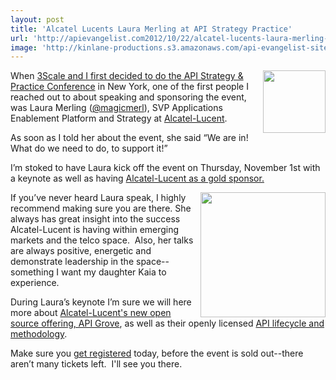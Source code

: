 ```yaml
---
layout: post
title: 'Alcatel Lucents Laura Merling at API Strategy Practice'
url: 'http://apievangelist.com2012/10/22/alcatel-lucents-laura-merling-at-api-strategy-practice/'
image: 'http://kinlane-productions.s3.amazonaws.com/api-evangelist-site/blog/laura-merling.jpeg'
---
```



<p>
     <img src="https://s3.amazonaws.com/kinlane-productions/events/api-strategy-practice-conference/speakers/laura-merling.jpeg"  width="100" align="right" />
</p>
<p>
     When <a href="/2012/10/20/the-right-partnership-for-the-api-strategy--practice-conference/">3Scale and I first decided to do the API Strategy &amp; Practice Conference</a> in New York, one of the first people I reached out to about speaking and sponsoring the event, was Laura Merling (<a href="https://twitter.com/magicmerl">@magicmerl</a>), SVP Applications Enablement Platform and Strategy at <a href="http://www.alcatel-lucent.com/open-api-platform/">Alcatel-Lucent</a>.
</p>
<p>
     As soon as I told her about the event, she said “We are in! What do we need to do, to support it!”
</p>
<p>
     I’m stoked to have Laura kick off the event on Thursday, November 1st with a keynote as well as having <a href="http://www.apistrategyconference.com/sponsors.php">Alcatel-Lucent as a gold sponsor.</a>
</p>
<p>
     <a href="http://www.alcatel-lucent.com/open-api-platform/"><img src="https://s3.amazonaws.com/kinlane-productions/events/api-strategy-practice-conference/sponsors/alcatel-lucent-logo.jpeg"  width="200" align="right" /></a>
</p>
<p>
     If you’ve never heard Laura speak, I highly recommend making sure you are there. She always has great insight into the success Alcatel-Lucent is having within emerging markets and the telco space.  Also, her talks are always positive, energetic and demonstrate leadership in the space--something I want my daughter Kaia to experience.
</p>
<p>
     During Laura’s keynote I’m sure we will here more about <a href="/2012/09/06/alcatel-lucent-open-sources-their-api-management-platform/">Alcatel-Lucent's new open source offering, API Grove</a>, as well as their openly licensed <a href="http://techcrunch.com/2012/08/16/alcatel-lucent-creates-methodology-for-apis-and-makes-available-under-creative-commons/">API lifecycle and methodology</a>.
</p>
<p>
     Make sure you <a href="http://www.apistrategyconference.com/register.php">get registered</a> today, before the event is sold out--there aren’t many tickets left.  I'll see you there.
</p>
